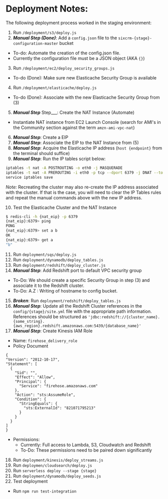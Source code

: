 # Deployment Notes:

The following deployment process worked in the staging environment:

1. Run `/deployment/s3/deploy.js`
2. ___Manual Step (Done)___: Add a `config.json` file to the `sixcrm-{stage}-configuration-master` bucket
  - To-do: Automate the creation of the config.json file.
  - Currently the configuration file must be a JSON object (AKA `{}`)
3.  Run `/deployment/ec2/deploy_security_groups.js`
  - To-do (Done): Make sure new Elasticache Security Group is available
4.  Run `/deployment/elasticache/deploy.js`
  - To-do (Done): Associate with the new Elasticache Security Group from (3)
5.  ___Manual Step___ Step___:  Create the NAT Instance (Automate)
  - Instantiate NAT instance from EC2 Launch Console (search for AMI's in the Community section against the term `amzn-ami-vpc-nat`)
6.  ___Manual Step___: Create a EIP
7.  ___Manual Step___: Associate the EIP to the NAT Instance from (5)
8.  ___Manual Step___: Acquire the Elasticache IP address (`host {endpoint}` from the terminal should suffice)
9.  ___Manual Step___: Run the IP tables script below:
```sh
iptables -t nat -A POSTROUTING -o eth0 -j MASQUERADE
iptables -t nat -A PREROUTING -i eth0 -p tcp --dport 6379 -j DNAT --to {elasticache_ip_address}:6379
service iptables save
```
*Note:* Recreating the cluster may also re-create the IP address associated with the cluster.  If that is the case, you will need to clear the IP Tables rules and repeat the manual commands above with the new IP address.

10. Test the Elasticache Cluster and the NAT Instance
```sh
$ redis-cli -h {nat_eip} -p 6379
{nat_eip}:6379> ping
PONG
{nat_eip}:6379> set a b
OK
{nat_eip}:6379> get a
"b"
```
11. Run `deployment/sqs/deploy.js`
12. Run `deployment/dynamodb/deploy_tables.js`
13. Run `deployment/redshift/deploy_cluster.js`
14. ___Manual Step___:  Add Redshift port to default VPC security group
  - To-Do:  We should create a specific Security Group in step (3) and associate it to the Redshift cluster.
  - To-Do:  A.Z : Writing of hostname to config bucket.
15. ___Broken___: Run `deployment/redshift/deploy_tables.js`
16. ___Manual Step___: Update all the Redshift Cluster references in the `config/{stage}/site.yml` file with the appropriate path information.  References should be structured as `'jdbc:redshift://{cluster_name}.{some_string}.{aws_region}.redshift.amazonaws.com:5439/{database_name}'`
17.  ___Manual Step___:  Create Kinesis IAM Role
  - Name: `firehose_delivery_role`
  - Policy Document
  ```
{
  "Version": "2012-10-17",
  "Statement": [
    {
      "Sid": "",
      "Effect": "Allow",
      "Principal": {
        "Service": "firehose.amazonaws.com"
      },
      "Action": "sts:AssumeRole",
      "Condition": {
        "StringEquals": {
          "sts:ExternalId": "821071795213"
        }
      }
    }
  ]
}
```
  - Permissions:
    - Currently:  Full access to Lambda, S3, Cloudwatch and Redshift
    - To-Do:  These permissions need to be paired down significantly
18. Run `deployment/kinesis/deploy_streams.js`
19. Run `deploymen/cloudsearch/deploy.js`
20. Run `serverless deploy --stage {stage}`
21. Run `deployment/dynamodb/deploy_seeds.js`
22. Test deployment
  - Run `npm run test-integration`
